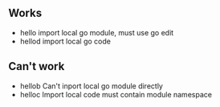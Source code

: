 ## Works
* hello
import local go module, must use go edit
* hellod
 import local go code

## Can't work
* hellob
Can't inport local go module directly
* helloc
Import local code must contain module namespace